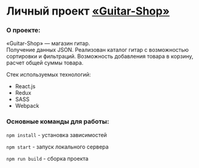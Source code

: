 # Личный проект [«Guitar-Shop»](https://aozubrilin.github.io/Guitar-Shop/)

### О проекте:

«Guitar-Shop» — магазин гитар.  
Получение данных JSON. Реализован каталог гитар с возможностью сортировки и фильтраций. Возможность добавления товара в корзину, расчет общей суммы товара.

Стек используемых технологий:
* React.js
* Redux
* SASS
* Webpack

### Основные команды для работы:

`npm install` - установка зависимостей

`npm start` - запуск локального сервера

`npm run build` - сборка проекта


